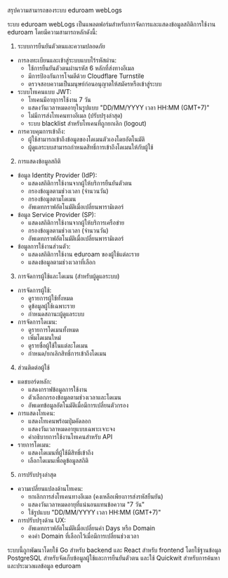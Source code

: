 สรุปความสามารถของระบบ eduroam webLogs

  ระบบ eduroam webLogs เป็นแพลตฟอร์มสำหรับการจัดการและแสดงข้อมูลสถิติการใช้งาน eduroam โดยมีความสามารถหลักดังนี้:

  1. ระบบการยืนยันตัวตนและความปลอดภัย

  - การลงทะเบียนและเข้าสู่ระบบแบบไร้รหัสผ่าน:
    - ใช้การยืนยันตัวตนผ่านรหัส 6 หลักที่ส่งทางอีเมล
    - มีการป้องกันการโจมตีด้วย Cloudflare Turnstile
    - ตรวจสอบความเป็นมนุษย์ก่อนอนุญาตให้สมัครหรือเข้าสู่ระบบ
  - ระบบโทเคนแบบ JWT:
    - โทเคนมีอายุการใช้งาน 7 วัน
    - แสดงวันเวลาหมดอายุในรูปแบบ "DD/MM/YYYY เวลา HH:MM (GMT+7)"
    - ไม่มีการส่งโทเคนทางอีเมล (ปรับปรุงล่าสุด)
    - ระบบ blacklist สำหรับโทเคนที่ถูกยกเลิก (logout)
  - การควบคุมการเข้าถึง:
    - ผู้ใช้สามารถเข้าถึงข้อมูลของโดเมนตัวเองโดยอัตโนมัติ
    - ผู้ดูแลระบบสามารถกำหนดสิทธิ์การเข้าถึงโดเมนให้กับผู้ใช้

  2. การแสดงข้อมูลสถิติ

  - ข้อมูล Identity Provider (IdP):
    - แสดงสถิติการใช้งานจากผู้ให้บริการยืนยันตัวตน
    - กรองข้อมูลตามช่วงเวลา (จำนวนวัน)
    - กรองข้อมูลตามโดเมน
    - อัพเดทกราฟอัตโนมัติเมื่อเปลี่ยนพารามิเตอร์
  - ข้อมูล Service Provider (SP):
    - แสดงสถิติการใช้งานจากผู้ให้บริการเครือข่าย
    - กรองข้อมูลตามช่วงเวลา (จำนวนวัน)
    - อัพเดทกราฟอัตโนมัติเมื่อเปลี่ยนพารามิเตอร์
  - ข้อมูลการใช้งานส่วนตัว:
    - แสดงสถิติการใช้งาน eduroam ของผู้ใช้แต่ละราย
    - แสดงข้อมูลตามช่วงเวลาที่เลือก

  3. การจัดการผู้ใช้และโดเมน (สำหรับผู้ดูแลระบบ)

  - การจัดการผู้ใช้:
    - ดูรายการผู้ใช้ทั้งหมด
    - ดูข้อมูลผู้ใช้เฉพาะราย
    - กำหนดสถานะผู้ดูแลระบบ
  - การจัดการโดเมน:
    - ดูรายการโดเมนทั้งหมด
    - เพิ่มโดเมนใหม่
    - ดูรายชื่อผู้ใช้ในแต่ละโดเมน
    - กำหนด/ยกเลิกสิทธิ์การเข้าถึงโดเมน

  4. ส่วนติดต่อผู้ใช้

  - แดชบอร์ดหลัก:
    - แสดงกราฟข้อมูลการใช้งาน
    - ตัวเลือกกรองข้อมูลตามช่วงเวลาและโดเมน
    - อัพเดทข้อมูลอัตโนมัติเมื่อมีการเปลี่ยนตัวกรอง
  - การแสดงโทเคน:
    - แสดงโทเคนพร้อมปุ่มคัดลอก
    - แสดงวันเวลาหมดอายุแบบเฉพาะเจาะจง
    - คำอธิบายการใช้งานโทเคนสำหรับ API
  - รายการโดเมน:
    - แสดงโดเมนที่ผู้ใช้มีสิทธิ์เข้าถึง
    - เลือกโดเมนเพื่อดูข้อมูลสถิติ

  5. การปรับปรุงล่าสุด

  - ความเปลี่ยนแปลงด้านโทเคน:
    - ยกเลิกการส่งโทเคนทางอีเมล (คงเหลือเพียงการส่งรหัสยืนยัน)
    - แสดงวันเวลาหมดอายุที่แน่นอนแทนข้อความ "7 วัน"
    - ใช้รูปแบบ "DD/MM/YYYY เวลา HH:MM (GMT+7)"
  - การปรับปรุงด้าน UX:
    - อัพเดทกราฟอัตโนมัติเมื่อเปลี่ยนค่า Days หรือ Domain
    - คงค่า Domain ที่เลือกไว้เมื่อมีการเปลี่ยนช่วงเวลา

  ระบบนี้ถูกพัฒนาโดยใช้ Go สำหรับ backend และ React สำหรับ frontend โดยใช้ฐานข้อมูล PostgreSQL สำหรับจัดเก็บข้อมูลผู้ใช้และการยืนยันตัวตน และใช้ Quickwit สำหรับการค้นหาและประมวลผลข้อมูล eduroam

